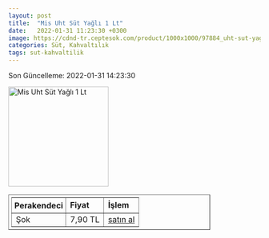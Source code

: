 ```yaml
---
layout: post
title:  "Mis Uht Süt Yağlı 1 Lt"
date:   2022-01-31 11:23:30 +0300
image: https://cdnd-tr.ceptesok.com/product/1000x1000/97884_uht-sut-yagli-1-lt.jpg
categories: Süt, Kahvaltılık
tags: sut-kahvaltilik
---
```


Son Güncelleme: 2022-01-31 14:23:30

<img src="https://cdnd-tr.ceptesok.com/product/1000x1000/97884_uht-sut-yagli-1-lt.jpg" width="200" alt="Mis Uht Süt Yağlı 1 Lt" />

<table border="1" style="padding: 5px;width:80%;">
  <tr>
    <td style="padding: 5px;"><strong>Perakendeci</strong></td>
    <td><strong>Fiyat</strong></td>
    <td><strong>İşlem</strong></td>
  </tr>
  <tr>
              <td>Şok</td>
              <td>7,90 TL</td>
              <td style="text-align:center;"><a target="_blank" href="https://www.sokmarket.com.tr/uht-sut-yagli-1-lt-p-3582/">satın al</a></td>
            </tr>
</table>
